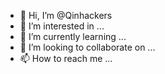 - 👋 Hi, I’m @Qinhackers
- 👀 I’m interested in ...
- 🌱 I’m currently learning ...
- 💞️ I’m looking to collaborate on ...
- 📫 How to reach me ...

<!---
Qinhackers/Qinhackers is a ✨ special ✨ repository because its `README.md` (this file) appears on your GitHub profile.
You can click the Preview link to take a look at your changes.
---> 
